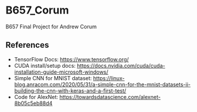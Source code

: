 # B657_Corum
B657 Final Project for Andrew Corum

## References
* TensorFlow Docs: https://www.tensorflow.org/
* CUDA install/setup docs: https://docs.nvidia.com/cuda/cuda-installation-guide-microsoft-windows/
* Simple CNN for MNIST dataset: https://linux-blog.anracom.com/2020/05/31/a-simple-cnn-for-the-mnist-datasets-ii-building-the-cnn-with-keras-and-a-first-test/
* Code for AlexNet: https://towardsdatascience.com/alexnet-8b05c5eb88d4